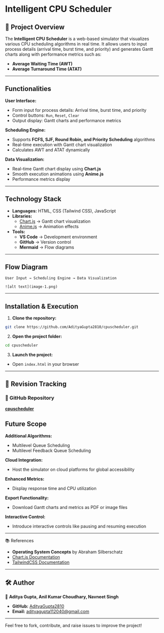 
# Intelligent CPU Scheduler

## 🚀 Project Overview  
The **Intelligent CPU Scheduler** is a web-based simulator that visualizes various CPU scheduling algorithms in real time. It allows users to input process details (arrival time, burst time, and priority) and generates Gantt charts along with performance metrics such as:  
- **Average Waiting Time (AWT)**  
- **Average Turnaround Time (ATAT)**  

---

##  Functionalities  

**User Interface:**  
- Form input for process details: Arrival time, burst time, and priority  
- Control buttons: `Run`, `Reset`, `Clear`  
- Output display: Gantt charts and performance metrics  

 **Scheduling Engine:**  
- Supports **FCFS, SJF, Round Robin, and Priority Scheduling** algorithms  
- Real-time execution with Gantt chart visualization  
- Calculates AWT and ATAT dynamically  

**Data Visualization:**  
- Real-time Gantt chart display using **Chart.js**  
- Smooth execution animations using **Anime.js**  
- Performance metrics display  

---

## Technology Stack  

- **Languages:** HTML, CSS (Tailwind CSS), JavaScript  
- **Libraries:**  
  - [Chart.js](https://www.chartjs.org) → Gantt chart visualization  
  - [Anime.js](https://animejs.com) → Animation effects  
- **Tools:**  
  - **VS Code** → Development environment  
  - **GitHub** → Version control  
  - **Mermaid** → Flow diagrams  

---

## Flow Diagram  
```
User Input → Scheduling Engine → Data Visualization  

![alt text](image-1.png)

```

---

## Installation & Execution  

1. **Clone the repository:**  
```bash
git clone https://github.com/AdityaGupta2810/cpuscheduler.git
```

2. **Open the project folder:**  
```bash
cd cpuscheduler
```

3. **Launch the project:**  
- Open `index.html` in your browser  

---

## 🔎 Revision Tracking  

### 📂 GitHub Repository  
[**cpuscheduler**](https://github.com/AdityaGupta2810/cpuscheduler)



## Future Scope  

 **Additional Algorithms:**  
- Multilevel Queue Scheduling  
- Multilevel Feedback Queue Scheduling  

**Cloud Integration:**  
- Host the simulator on cloud platforms for global accessibility  

 **Enhanced Metrics:**  
- Display response time and CPU utilization  

 **Export Functionality:**  
- Download Gantt charts and metrics as PDF or image files  

 **Interactive Control:**  
- Introduce interactive controls like pausing and resuming execution  

---

📚 References  

- **Operating System Concepts** by Abraham Silberschatz  
- [Chart.js Documentation](https://www.chartjs.org)  
- [TailwindCSS Documentation](https://tailwindcss.com)  

---

## 🛠️ Author  
👤 **Aditya Gupta, Anil Kumar Choudhary, Navneet Singh**  
- **GitHub:** [AdityaGupta2810](https://github.com/AdityaGupta2810)  
- **Email:** adityagupta112040@gmail.com  

---

Feel free to fork, contribute, and raise issues to improve the project! 

